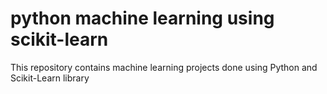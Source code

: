 # python machine learning using scikit-learn
This repository contains machine learning projects done using Python and Scikit-Learn library
